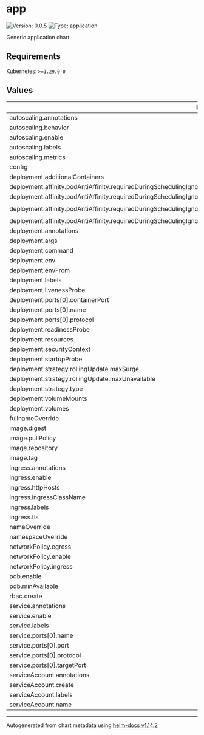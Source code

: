 # app

![Version: 0.0.5](https://img.shields.io/badge/Version-0.0.5-informational?style=flat-square) ![Type: application](https://img.shields.io/badge/Type-application-informational?style=flat-square)

Generic application chart

## Requirements

Kubernetes: `>=1.29.0-0`

## Values

| Key | Type | Default | Description |
|-----|------|---------|-------------|
| autoscaling.annotations | object | `{}` |  |
| autoscaling.behavior | object | `{}` |  |
| autoscaling.enable | bool | `false` |  |
| autoscaling.labels | object | `{}` |  |
| autoscaling.metrics | object | `{}` |  |
| config | object | `{}` |  |
| deployment.additionalContainers | list | `[]` |  |
| deployment.affinity.podAntiAffinity.requiredDuringSchedulingIgnoredDuringExecution[0].labelSelector.matchExpressions[0].key | string | `"app.kubernetes.io/name"` |  |
| deployment.affinity.podAntiAffinity.requiredDuringSchedulingIgnoredDuringExecution[0].labelSelector.matchExpressions[0].operator | string | `"In"` |  |
| deployment.affinity.podAntiAffinity.requiredDuringSchedulingIgnoredDuringExecution[0].labelSelector.matchExpressions[0].values[0] | string | `"{{ include \"app.fullname\" . }}"` |  |
| deployment.affinity.podAntiAffinity.requiredDuringSchedulingIgnoredDuringExecution[0].topologyKey | string | `"kubernetes.io/hostname"` |  |
| deployment.annotations | object | `{}` |  |
| deployment.args | list | `[]` |  |
| deployment.command | list | `[]` |  |
| deployment.env | list | `[]` |  |
| deployment.envFrom | list | `[]` |  |
| deployment.labels | object | `{}` |  |
| deployment.livenessProbe | object | `{}` |  |
| deployment.ports[0].containerPort | int | `8080` |  |
| deployment.ports[0].name | string | `"http"` |  |
| deployment.ports[0].protocol | string | `"TCP"` |  |
| deployment.readinessProbe | object | `{}` |  |
| deployment.resources | object | `{}` |  |
| deployment.securityContext | object | `{}` |  |
| deployment.startupProbe | object | `{}` |  |
| deployment.strategy.rollingUpdate.maxSurge | string | `"25%"` |  |
| deployment.strategy.rollingUpdate.maxUnavailable | string | `"25%"` |  |
| deployment.strategy.type | string | `"RollingUpdate"` |  |
| deployment.volumeMounts | list | `[]` |  |
| deployment.volumes | list | `[]` |  |
| fullnameOverride | string | `""` |  |
| image.digest | string | `""` |  |
| image.pullPolicy | string | `""` |  |
| image.repository | string | `""` |  |
| image.tag | string | `""` |  |
| ingress.annotations | object | `{}` |  |
| ingress.enable | bool | `false` |  |
| ingress.httpHosts | list | `[]` |  |
| ingress.ingressClassName | string | `""` |  |
| ingress.labels | object | `{}` |  |
| ingress.tls | list | `[]` |  |
| nameOverride | string | `""` |  |
| namespaceOverride | string | `""` |  |
| networkPolicy.egress | object | `{}` |  |
| networkPolicy.enable | bool | `false` |  |
| networkPolicy.ingress | object | `{}` |  |
| pdb.enable | bool | `true` |  |
| pdb.minAvailable | int | `1` |  |
| rbac.create | bool | `true` |  |
| service.annotations | object | `{}` |  |
| service.enable | bool | `true` |  |
| service.labels | object | `{}` |  |
| service.ports[0].name | string | `"http"` |  |
| service.ports[0].port | int | `80` |  |
| service.ports[0].protocol | string | `"TCP"` |  |
| service.ports[0].targetPort | int | `8080` |  |
| serviceAccount.annotations | object | `{}` |  |
| serviceAccount.create | bool | `true` |  |
| serviceAccount.labels | object | `{}` |  |
| serviceAccount.name | string | `""` |  |

----------------------------------------------
Autogenerated from chart metadata using [helm-docs v1.14.2](https://github.com/norwoodj/helm-docs/releases/v1.14.2)
